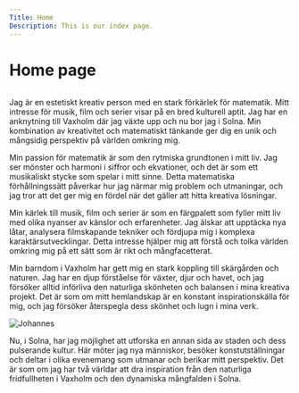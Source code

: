 ```yaml
---
Title: Home
Description: This is our index page.
---
```


Home page
==========================

<div class="row">
  <div class="column">
    <p>Jag är en estetiskt kreativ person med en stark förkärlek för matematik. Mitt intresse för musik, film och serier visar på en bred kulturell aptit. Jag har en anknytning till Vaxholm där jag växte upp och nu bor jag i Solna. Min kombination av kreativitet och matematiskt tänkande ger dig en unik och mångsidig perspektiv på världen omkring mig.</p>
    <p>Min passion för matematik är som den rytmiska grundtonen i mitt liv. Jag ser mönster och harmoni i siffror och ekvationer, och det är som ett musikaliskt stycke som spelar i mitt sinne. Detta matematiska förhållningssätt påverkar hur jag närmar mig problem och utmaningar, och jag tror att det ger mig en fördel när det gäller att hitta kreativa lösningar.</p>
    <p>Min kärlek till musik, film och serier är som en färgpalett som fyller mitt liv med olika nyanser av känslor och erfarenheter. Jag älskar att upptäcka nya låtar, analysera filmskapande tekniker och fördjupa mig i komplexa karaktärsutvecklingar. Detta intresse hjälper mig att förstå och tolka världen omkring mig på ett sätt som är rikt och mångfacetterat.</p>
    <p>Min barndom i Vaxholm har gett mig en stark koppling till skärgården och naturen. Jag har en djup förståelse för växter, djur och havet, och jag försöker alltid införliva den naturliga skönheten och balansen i mina kreativa projekt. Det är som om mitt hemlandskap är en konstant inspirationskälla för mig, och jag försöker återspegla dess skönhet och lugn i mina verk.</p>
  </div>

  <div class="column">
    <img src="%assets_url%/img/me_jwb_2.jpg" alt="Johannes"><br>
    <p></p>
    <p>Nu, i Solna, har jag möjlighet att utforska en annan sida av staden och dess pulserande kultur. Här möter jag nya människor, besöker konstutställningar och deltar i olika evenemang som utmanar och berikar mitt perspektiv. Det är som om jag har två världar att dra inspiration från den naturliga fridfullheten i Vaxholm och den dynamiska mångfalden i Solna.</p>
  </div>
</div>

